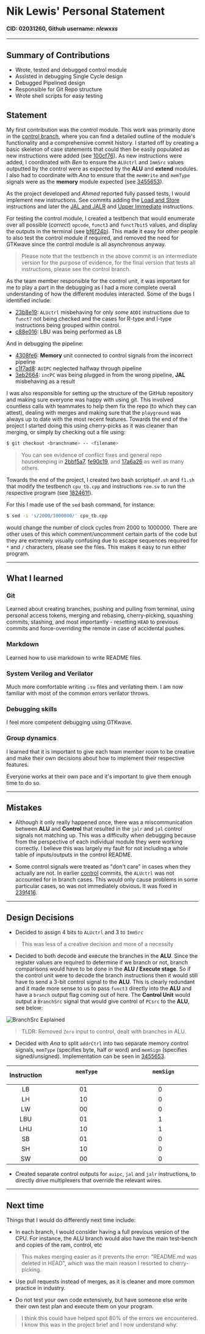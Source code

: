 
# Nik Lewis' Personal Statement
#### CID: 02031260, Github username: _nlewxxs_

---

##  Summary of Contributions
*  Wrote, tested and debugged control module
* Assisted in debugging Single Cycle design
* Debugged Pipelined design
* Responsible for Git Repo structure
* Wrote shell scripts for easy testing

## Statement
My first contribution was the control module. This work was primarily done in the [control branch](https://github.com/EIE2-IAC-Labs/iac-riscv-cw-14/tree/control), where you can find a detailed outline of the module's functionality and a comprehensive commit history.  I started off by creating a basic skeleton of case statements that could then be easily populated as new instructions were added (see [100cf76](https://github.com/EIE2-IAC-Labs/iac-riscv-cw-14/commit/100cf761eba5fb8710903d14fa05fff4dd23216f)). As new instructions were added, I coordinated with *Ben* to ensure the `ALUctrl` and `ImmSrc` values outputted by the control were as expected by the **ALU** and **extend** modules. I also had to coordinate with *Ana* to ensure that the `memWrite` and `memType` signals were as the **memory** module expected (see [3455653](https://github.com/EIE2-IAC-Labs/iac-riscv-cw-14/commit/3455653560415d9f68d63f684f429360c2fc458b)).

As the project developed and *Ahmed* reported fully passed tests, I would implement new instructions. See commits adding the [Load and Store](https://github.com/EIE2-IAC-Labs/iac-riscv-cw-14/commit/c6feef0aedec930ee0ac442a111c3db54f642350) instructions and later the [JAL and JALR](https://github.com/EIE2-IAC-Labs/iac-riscv-cw-14/commit/37407fc20cdaf41d0df2cac020cd3324178bfbdc) and [Upper Immediate](https://github.com/EIE2-IAC-Labs/iac-riscv-cw-14/commit/fe20803580ce7f5978a2d03a57bc576be85df63f) instructions.

For testing the control module, I created a testbench that would enumerate over all possible (_correct_) `opcode`, `funct3` and `funct7bit5` values, and display the outputs in the terminal (see [bf6f24b](https://github.com/EIE2-IAC-Labs/iac-riscv-cw-14/commit/bf6f24bb6f3de1b7281dc5e029fb576b87d257de)). This made it easy for other people to also test the control module if required, and removed the need for GTKwave since the control module is all asynchronous anyway.  

> Please note that the testbench in the above commit is an intermediate version for the purpose of evidence, for the final version that tests all instructions, please see the control branch. 

As the team member responsible for the control unit, it was important for me to play a part in the debugging as I had a more complete overall understanding of how the different modules interacted. Some of the bugs I identified include: 

* [23b8e19](https://github.com/EIE2-IAC-Labs/iac-riscv-cw-14/commit/23b8e1976a9074833a7d60bf2cd98b9f2d0123c4): `ALUctrl` misbehaving for only _some_ `ADDI` instructions due to `funct7` not being checked and the cases for R-type and I-type instructions being grouped within control. 
* [c88e016](https://github.com/EIE2-IAC-Labs/iac-riscv-cw-14/commit/c88e0162e7579b7ac73fa8e54dbf813ba74996f4): LBU was being performed as LB

And in debugging the pipeline: 

* [4308fe6](https://github.com/EIE2-IAC-Labs/iac-riscv-cw-14/commit/4308fe66a0f1e634c7b97b9f75604ae23f35c73e): **Memory** unit connected to control signals from the incorrect pipeline
* [c1f7ad8](https://github.com/EIE2-IAC-Labs/iac-riscv-cw-14/commit/c1f7ad8b7066b7cc5ab9fd0b341f2d6caa9ecab8): `AUIPC` neglected halfway through pipeline
* [3eb2664](https://github.com/EIE2-IAC-Labs/iac-riscv-cw-14/commit/3eb266476a784a51342d2bc410aee3ef67defe29): `incPC` was being plugged in from the wrong pipeline, **JAL** misbehaving as a result

I was also responsible for setting up the structure of the GitHub repository and making sure everyone was happy with using git. This involved countless calls with teammates to help them fix the repo (to which they can attest),   dealing with merges and making sure that the `playground` was always up to date with the most recent features. Towards the end of the project I started doing this using cherry-picks as it was cleaner than merging, or simply by checking out a file using:
```bash
$ git checkout <branchname> -- <filename>
```
> You can see evidence of conflict fixes and general repo housekeeping in [2bbf5a7](https://github.com/EIE2-IAC-Labs/iac-riscv-cw-14/commit/2bbf5a725cecd6eb0aac0841e7f25205498fc83f), [fe90c19](https://github.com/EIE2-IAC-Labs/iac-riscv-cw-14/commit/fe90c1999ff437ba2c32a5c164a79986bf6540e7), and [17a6a26](https://github.com/EIE2-IAC-Labs/iac-riscv-cw-14/commit/17a6a26246a59403edc62aca53f9f8f696b80a08) as well as many others. 

Towards the end of the project, I created two bash scripts`pdf.sh` and `f1.sh` that modify the testbench `cpu_tb.cpp` and instructions `rom.sv` to run the respective program (see [182461f](https://github.com/EIE2-IAC-Labs/iac-riscv-cw-14/commit/182461f537c4d719b4795cdc34b1b049879c3a62)). 

For this I made use of the `sed` bash command, for instance:
```bash
$ sed -i 's/2000/1000000/' cpu_tb.cpp
```
would change the number of clock cycles from 2000 to 1000000. There are other uses of this which comment/uncomment certain parts of the code but they are extremely visually confusing due to escape sequences required for `*` and `/` characters, please see the files. This makes it easy to run either program. 

---

## What I learned 

### Git
Learned about creating branches, pushing and pulling from terminal, using personal access tokens, merging and rebasing, cherry-picking, squashing commits, stashing, and most importantly - resetting `HEAD` to previous commits and force-overriding the remote in case of accidental pushes.

### Markdown
Learned how to use markdown to write README files.

### System Verilog and Verilator
Much more comfortable writing `.sv` files and verilating them. I am now familiar with most of the common errors verilator throws. 

### Debugging skills
I feel more competent debugging using GTKwave.

### Group dynamics
I learned that it is important to give each team member room to be creative and make their own decisions about how to implement their respective features. 

Everyone works at their own pace and it's important to give them enough time to do so. 

---

## Mistakes

* Although it only really happened once, there was a miscommunication between **ALU** and **Control** that resulted in the `jalr` and `jal` control signals not matching up. This was a difficulty when debugging because from the perspective of each individual module they were working correctly. I believe this was largely my fault for not including a whole table of inputs/outputs in the control README. 

* Some control signals were treated as "don't care" in cases when they actually are not. In earlier [control](https://github.com/EIE2-IAC-Labs/iac-riscv-cw-14/tree/control) commits, the `ALUctrl` was not accounted for in branch cases. This would only cause problems in some particular cases, so was not immediately obvious. It was fixed in [239f416](https://github.com/EIE2-IAC-Labs/iac-riscv-cw-14/commit/239f416608988a948125b2ca81511129e7186454).

--- 

## Design Decisions
* Decided to assign 4 bits to `ALUctrl` and 3 to `ImmSrc`
> This was less of a creative decision and more of a necessity
* Decided to both decode and execute the branches in the **ALU**. Since the register values are required to determine if we branch or not, branch comparisons would have to be done in the **ALU / Execute stage**. So if the control unit were to decode the branch instructions then it would still have to send a 3-bit control signal to the **ALU**. This is clearly redundant and it made more sense to us to pass `funct3` directly into the **ALU** and have a `branch` output flag coming out of here. 
The **Control Unit** would output a `BranchSrc` signal that would give control of `PCsrc` to the **ALU**, see below:

![BranchSrc Explained](images/branchexplained.jpg)

> TLDR: Removed `Zero` input to control, dealt with branches in ALU.

* Decided with _Ana_ to split `addrCtrl` into two separate memory control signals, `memType` (specifies byte, half or word) and `memSign` (specifies signed/unsigned). Implementation can be seen in [3455653](https://github.com/EIE2-IAC-Labs/iac-riscv-cw-14/commit/3455653560415d9f68d63f684f429360c2fc458b). 


| Instruction | &nbsp; &nbsp; &nbsp; &nbsp; &nbsp; &nbsp; &nbsp; &nbsp; `memType` &nbsp; &nbsp; &nbsp; &nbsp; &nbsp; &nbsp; &nbsp; &nbsp; | &nbsp; &nbsp; &nbsp; &nbsp; &nbsp; &nbsp; &nbsp; &nbsp; `memSign` &nbsp; &nbsp; &nbsp; &nbsp; &nbsp; &nbsp; &nbsp; &nbsp;|
|:--------------:|:--------------:|:--------:|            
| LB | 01 | 0
| LH | 10 | 0
| LW | 00 | 0
| LBU | 01 | 1
| LHU | 10 | 1
| SB | 01 | 0
| SH | 10 | 0
| SW | 00 | 0

* Created separate control outputs for `auipc`, `jal` and `jalr` instructions, to directly drive multiplexers that override the relevant wires. 

---

## Next time
Things that I would do differently next time include:

* In each branch, I would consider having a full previous version of the CPU. For instance, the ALU branch would also have the main test-bench and copies of the ram, control, etc
> This makes merging easier as it prevents the error: "README.md was deleted in HEAD", which was the main reason I resorted to cherry-picking. 

* Use pull requests instead of merges, as it is cleaner and more common practice in industry.

* Do not test your own code extensively, but have someone else write their own test plan and execute them on your program. 

> I think this could have helped spot 80% of the errors we encountered.  I know this was in the project brief and I now understand why. 
